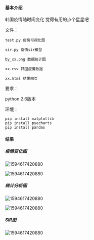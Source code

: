 #### 基本介绍

韩国疫情随时间变化
觉得有用的点个星星吧

文件： 

```
test.py 疫情可视化图

sir.py 疫情sir模型

by_xx.png 数据统计图

xx.csv 韩国疫情数据

xx.html 结果网页
```

要求：

python 2.6版本

环境： 

```
pip install matplotlib
pip install pyecharts
pip install pandas
```

#### 结果

##### 疫情变化图

![1594617420880](https://github.com/853108389/disease/src/1594617420880.png)

![1594617420880](https://github.com/853108389/disease/src/1594617432169.png)

##### 统计分析图

![1594617420880](https://github.com/853108389/disease/src/by_age.png)

![1594617420880](https://github.com/853108389/disease/src/by_infection_case.png)

##### SIR图

![1594617420880](https://github.com/853108389/disease/src/SIR.png)

